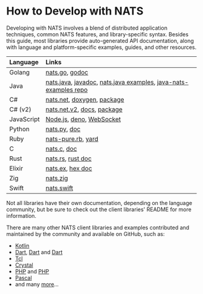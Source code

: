 # How to Develop with NATS

Developing with NATS involves a blend of distributed application techniques, common NATS features, and library-specific syntax. Besides this guide, most libraries provide auto-generated API documentation, along with language and platform-specific examples, guides, and other resources.

| Language | Links                                                                                                                                                                          |
| :--- |:-------------------------------------------------------------------------------------------------------------------------------------------------------------------------------|
| Golang | [nats.go](https://github.com/nats-io/nats.go), [godoc](http://godoc.org/github.com/nats-io/nats.go)                                                                            |
| Java | [nats.java](https://github.com/nats-io/nats.java), [javadoc](https://javadoc.io/doc/io.nats/jnats), [nats.java examples](https://github.com/nats-io/nats.java/tree/main/src/examples/java/io/nats/examples), [java-nats-examples repo](https://github.com/nats-io/java-nats-examples) |
| C# | [nats.net](https://github.com/nats-io/nats.net), [doxygen](http://nats-io.github.io/nats.net/), [package](https://www.nuget.org/packages/NATS.Client)                   |
| C# (v2) | [nats.net.v2](https://github.com/nats-io/nats.net.v2), [docs](http://nats-io.github.io/nats.net.v2/), [package](https://www.nuget.org/packages/NATS.Net)                   |
| JavaScript | [Node.js](https://github.com/nats-io/nats.js#readme), [deno](https://github.com/nats-io/nats.deno/blob/main/README.md), [WebSocket](https://github.com/nats-io/nats.ws#readme) |
| Python | [nats.py](https://github.com/nats-io/nats.py), [doc](https://nats-io.github.io/nats.py/)                                                                                       |
| Ruby | [nats-pure.rb](https://github.com/nats-io/nats-pure.rb), [yard](https://www.rubydoc.info/gems/nats)                                                                            |
| C | [nats.c](https://github.com/nats-io/nats.c), [doc](http://nats-io.github.io/nats.c)                                                                                            |
| Rust | [nats.rs](https://github.com/nats-io/nats.rs), [rust doc](https://docs.rs/nats)                                                                                                |
| Elixir | [nats.ex](https://github.com/nats-io/nats.ex), [hex doc](https://hex.pm/packages/gnat)                                                                                         |
| Zig | [nats.zig](https://github.com/nats-io/nats.zig)                                                                                                                                |
| Swift | [nats.swift](https://github.com/nats-io/nats.swift) |

Not all libraries have their own documentation, depending on the language community, but be sure to check out the client libraries' README for more information.

There are many other NATS client libraries and examples contributed and maintained by the community and available on GitHub, such as:

* [Kotlin](https://github.com/nats-io/kotlin-nats-examples)
* [Dart](https://github.com/dgofman/nats_client), [Dart](https://github.com/chartchuo/dart-nats) and [Dart](https://github.com/c16a/nats-dart)
* [Tcl](https://github.com/Kazmirchuk/nats-tcl)
* [Crystal](https://github.com/jgaskins/nats)
* [PHP](https://github.com/basis-company/nats.php) and [PHP](https://github.com/repejota/phpnats)
* [Pascal](https://github.com/biot2/nats.pas/blob/main/nats.core.pas)
* and many [more](https://github.com/search?o=desc&p=1&q=nats+client&s=updated&type=Repositories)...
